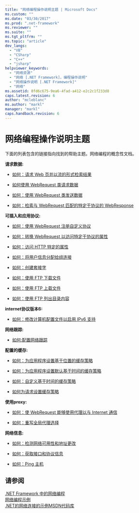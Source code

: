 ```yaml
---
title: "网络编程操作说明主题 | Microsoft Docs"
ms.custom: ""
ms.date: "03/30/2017"
ms.prod: ".net-framework"
ms.reviewer: ""
ms.suite: ""
ms.tgt_pltfrm: ""
ms.topic: "article"
dev_langs: 
  - "VB"
  - "CSharp"
  - "C++"
  - "jsharp"
helpviewer_keywords: 
  - "网络资源"
  - "网络 [.NET Framework]，编程操作说明"
  - "网络操作说明 [.NET Framework]"
  - "网络"
ms.assetid: 8fd6c675-9ea6-4fad-a412-e2c2c1f233d8
caps.latest.revision: 6
author: "mcleblanc"
ms.author: "markl"
manager: "markl"
caps.handback.revision: 6
---
```

# 网络编程操作说明主题
下面的列表包含的链接指向找到的帮助主题。网络编程的概念性文档。  
  
 **请求数据:**  
  
-   [如何：请求 Web 页并以流的形式检索结果](../../../docs/framework/network-programming/how-to-request-a-web-page-and-retrieve-the-results-as-a-stream.md)  
  
-   [如何使用 WebRequest 类请求数据](../../../docs/framework/network-programming/how-to-request-data-using-the-webrequest-class.md)  
  
-   [如何：使用 WebRequest 类发送数据](../../../docs/framework/network-programming/how-to-send-data-using-the-webrequest-class.md)  
  
-   [如何：检索与 WebRequest 匹配的特定于协议的 WebResponse](../../../docs/framework/network-programming/how-to-retrieve-a-protocol-specific-webresponse-that-matches-a-webrequest.md)  
  
 **可插入和应用协议:**  
  
-   [如何：使用 WebRequest 注册自定义协议](../../../docs/framework/network-programming/how-to-register-a-custom-protocol-using-webrequest.md)  
  
-   [如何：转换 WebRequest 以访问特定于协议的属性](../../../docs/framework/network-programming/how-to-typecast-a-webrequest-to-access-protocol-specific-properties.md)  
  
-   [如何：访问 HTTP 特定的属性](../../../docs/framework/network-programming/how-to-access-http-specific-properties.md)  
  
-   [如何：将用户信息分配给组连接](../../../docs/framework/network-programming/how-to-assign-user-information-to-group-connections.md)  
  
-   [如何：创建套接字](../../../docs/framework/network-programming/how-to-create-a-socket.md)  
  
-   [如何：使用 FTP 下载文件](../../../docs/framework/network-programming/how-to-download-files-with-ftp.md)  
  
-   [如何：使用 FTP 上载文件](../../../docs/framework/network-programming/how-to-upload-files-with-ftp.md)  
  
-   [如何：使用 FTP 列出目录内容](../../../docs/framework/network-programming/how-to-list-directory-contents-with-ftp.md)  
  
 **internet协议版本6:**  
  
-   [如何：修改计算机配置文件以启用 IPv6 支持](../../../docs/framework/network-programming/how-to-modify-the-computer-configuration-file-to-enable-ipv6-support.md)  
  
 **网络跟踪:**  
  
-   [如何:配置网络跟踪](../../../docs/framework/network-programming/how-to-configure-network-tracing.md)  
  
 **配置的缓存:**  
  
-   [如何：为应用程序设置基于位置的缓存策略](../../../docs/framework/network-programming/how-to-set-a-location-based-cache-policy-for-an-application.md)  
  
-   [如何：为应用程序设置默认基于时间的缓存策略](../../../docs/framework/network-programming/how-to-set-the-default-time-based-cache-policy-for-an-application.md)  
  
-   [如何：自定义基于时间的缓存策略](../../../docs/framework/network-programming/how-to-customize-a-time-based-cache-policy.md)  
  
-   [如何为请求设置缓存策略](../../../docs/framework/network-programming/how-to-set-cache-policy-for-a-request.md)  
  
 **使用proxy:**  
  
-   [如何：使 WebRequest 能够使用代理以与 Internet 通信](../../../docs/framework/network-programming/how-to-enable-a-webrequest-to-use-a-proxy-to-communicate-with-the-internet.md)  
  
-   [如何：重写全局代理选择](../../../docs/framework/network-programming/how-to-override-a-global-proxy-selection.md)  
  
 **网络信息:**  
  
-   [如何：检测网络可用性和地址更改](../../../docs/framework/network-programming/how-to-detect-network-availability-and-address-changes.md)  
  
-   [如何：获取接口和协议信息](../../../docs/framework/network-programming/how-to-get-interface-and-protocol-information.md)  
  
-   [如何：Ping 主机](../../../docs/framework/network-programming/how-to-ping-a-host.md)  
  
## 请参阅  
 [.NET Framework 中的网络编程](../../../docs/framework/network-programming/index.md)   
 [网络编程示例](../../../docs/framework/network-programming/network-programming-samples.md)   
 [.NET的网络连接的示例MSDN代码库](http://code.msdn.microsoft.com/Wiki/View.aspx?ProjectName=nclsamples)